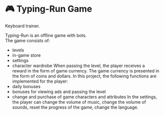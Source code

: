 # 🎮 Typing-Run Game
Keyboard trainer.

Typing-Run is an offline game with bots.  
The game consists of:
- levels
- in-game store
- settings
- character wardrobe
When passing the level, the player receives a reward in the form of game currency.
The game currency is presented in the form of coins and dollars.
In this project, the following functions are implemented for the player:
- daily bonuses
- bonuses for viewing ads and passing the level
- change and purchase of game characters and attributes
In the settings, the player can change the volume of music, change the volume of sounds, reset the progress of the game, change the language.
